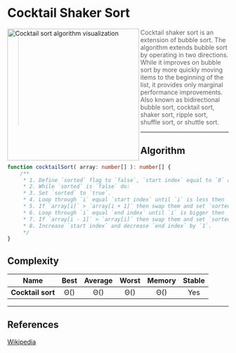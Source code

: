 # Cocktail Shaker Sort

<img
    align="left" width="300px" alt="Cocktail sort algorithm visualization"
    src="https://upload.wikimedia.org/wikipedia/commons/e/ef/Sorting_shaker_sort_anim.gif"
/>

> Cocktail shaker sort is an extension of bubble sort. The algorithm extends bubble sort by operating in two directions.
> While it improves on bubble sort by more quickly moving items to the beginning of the list, it provides only marginal
> performance improvements.
> Also known as bidirectional bubble sort, cocktail sort, shaker sort, ripple sort, shuffle sort, or shuttle sort.

---

## Algorithm

```TypeScript
function cocktailSort( array: number[] ): number[] {
    /**
     * 1. Define `sorted` flag to `false`, `start index` equal to `0` and `end index` to `n`.
     * 2. While `sorted` is `false` do:
     * 3. Set `sorted` to `true`.
     * 4. Loop through `i` equal `start index` until `i` is less then `end index`.
     * 5. If `array[i]` > `array[i + 1]` then swap them and set `sorted` to `false`.
     * 6. Loop through `i` equal `end index` until `i` is bigger then `start index`.
     * 7. If `array[i - 1]` > `array[i]` then swap them and set `sorted` to `false`.
     * 8. Increase `start index` and decrease `end index` by `1`.
     */
}
```

## Complexity

| Name           | Best            | Average                                 | Worst               | Memory    | Stable    |
| -------------- | :-------------: | :-------------------------------------: | :-----------------: | :-------: | :-------: |
| **Cocktail sort**  | Θ()   | Θ()   | Θ()    | Θ()      | Yes       |

---

## References

[Wikipedia](https://en.wikipedia.org/wiki/Cocktail_shaker_sort)
